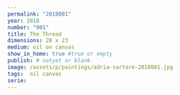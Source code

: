 ```yaml
---
permalink: "2018001"
year: 2018
number: "001"
title: The Thread
dimensions: 28 x 23
medium: oil on canvas
show_in_home: true #true or empty
publish: # notyet or blank
image: /assets/p/paintings/adria-sartore-2018001.jpg
tags:  oil canvas
serie:
---
```

